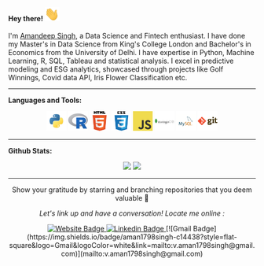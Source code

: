 <h4> Hey there! <img src="gifs/wave.gif" width="30px"></h4>

I'm [Amandeep Singh](https://aman1798.github.io/PortfolioWebsite/), a Data Science and Fintech enthusiast. I have done my Master's in Data Science from King's College London and Bachelor's in Economics from the University of Delhi. I have expertise in Python, Machine Learning, R, SQL, Tableau and statistical analysis. I excel in predictive modeling and ESG analytics, showcased through projects like Golf Winnings, Covid data API, Iris Flower Classification etc.

 ---
 
**Languages and Tools:**

<p align="center">

  <div align="center">
  
  <code><img height="40" src="https://raw.githubusercontent.com/github/explore/80688e429a7d4ef2fca1e82350fe8e3517d3494d/topics/python/python.png"></code> <code><img height="40" src="https://raw.githubusercontent.com/github/explore/80688e429a7d4ef2fca1e82350fe8e3517d3494d/topics/r/r.png"></code> <code><img height="40" src="https://raw.githubusercontent.com/github/explore/80688e429a7d4ef2fca1e82350fe8e3517d3494d/topics/html/html.png"></code> <code><img height="40" src="https://raw.githubusercontent.com/github/explore/80688e429a7d4ef2fca1e82350fe8e3517d3494d/topics/css/css.png"></code> <code><img height="40" src="https://raw.githubusercontent.com/github/explore/80688e429a7d4ef2fca1e82350fe8e3517d3494d/topics/javascript/javascript.png"></code> <code><img height="40" src="https://raw.githubusercontent.com/github/explore/80688e429a7d4ef2fca1e82350fe8e3517d3494d/topics/mongodb/mongodb.png"></code> <code><img height="40" src="https://raw.githubusercontent.com/github/explore/80688e429a7d4ef2fca1e82350fe8e3517d3494d/topics/mysql/mysql.png"></code> <code><img height="40" src="https://raw.githubusercontent.com/github/explore/80688e429a7d4ef2fca1e82350fe8e3517d3494d/topics/git/git.png"></code>

  </div>
  </p>

 ---
 
**Github Stats:**

<p align="center">
  
  <img src="https://github-readme-stats.vercel.app/api?username=aman1798&count_private=true&show_icons=true&theme=dracula&line_height=33">
  <img src="https://github-readme-stats.vercel.app/api/top-langs/?username=aman1798&count_private=true&hide=html,scss,,ejs&theme=dracula&line_height=10">

</p>

 ---

  <p align="center">
    Show your gratitude by starring and branching repositories that you deem valuable 🌟
  </p>
</p>

<div align="left">
 
<p align="center">
  <i>
  Let's link up and have a conversation! Locate me online :</i>
  
   </p>

<p align="center">
  <a href="https://aman1798.github.io/PortfolioWebsite/" target="_blank">
    <img src="https://img.shields.io/badge/-My%20Portfolio-47CCCC?style=flat&logo=Google-Chrome&logoColor=white" alt="Website Badge">
  </a>
  <a href="https://www.linkedin.com/in/amandeepsingh1798/" target="_blank">
    <img src="https://img.shields.io/badge/-My%20Linkedin-blue?style=flat-square&logo=Linkedin&logoColor=white" alt="Linkedin Badge">
  </a>
  [![Gmail Badge](https://img.shields.io/badge/aman1798singh-c14438?style=flat-square&logo=Gmail&logoColor=white&link=mailto:v.aman1798singh@gmail.com)](mailto:v.aman1798singh@gmail.com)
</p>
   

  

</div>
